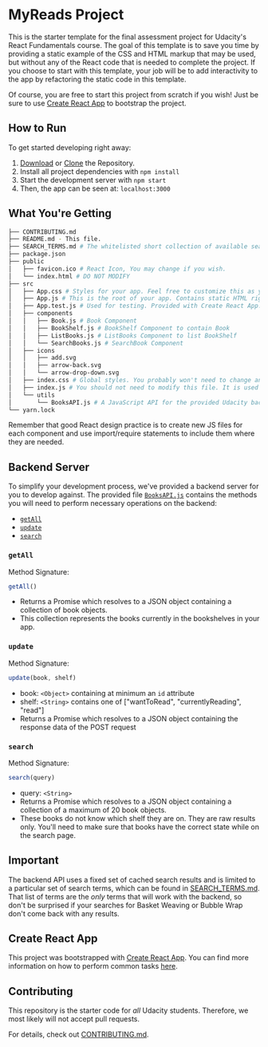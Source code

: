 # MyReads Project

This is the starter template for the final assessment project for Udacity's React Fundamentals course. The goal of this template is to save you time by providing a static example of the CSS and HTML markup that may be used, but without any of the React code that is needed to complete the project. If you choose to start with this template, your job will be to add interactivity to the app by refactoring the static code in this template.

Of course, you are free to start this project from scratch if you wish! Just be sure to use [Create React App](https://github.com/facebookincubator/create-react-app) to bootstrap the project.

## How to Run

To get started developing right away:

1. [Download](https://github.com/linclsdy/MyReadsApp/archive/master.zip) or [Clone](https://github.com/linclsdy/MyReadsApp.git) the Repository.
2. Install all project dependencies with `npm install`
3. Start the development server with `npm start`
4. Then, the app can be seen at: `localhost:3000` 

## What You're Getting
```bash
├── CONTRIBUTING.md
├── README.md - This file.
├── SEARCH_TERMS.md # The whitelisted short collection of available search terms for you to use with your app.
├── package.json
├── public
│   ├── favicon.ico # React Icon, You may change if you wish.
│   └── index.html # DO NOT MODIFY
├── src
│   ├── App.css # Styles for your app. Feel free to customize this as you desire.
│   ├── App.js # This is the root of your app. Contains static HTML right now.
│   ├── App.test.js # Used for testing. Provided with Create React App. Testing is encouraged, but not required.
│   ├── components
│   │   ├── Book.js # Book Component
│   │   ├── BookShelf.js # BookShelf Component to contain Book
│   │   ├── ListBooks.js # ListBooks Component to list BookShelf
│   │   └── SearchBooks.js # SearchBook Component
│   ├── icons
│   │   ├── add.svg
│   │   ├── arrow-back.svg
│   │   └── arrow-drop-down.svg
│   ├── index.css # Global styles. You probably won't need to change anything here.
│   ├── index.js # You should not need to modify this file. It is used for DOM rendering only.
│   └── utils
│       └── BooksAPI.js # A JavaScript API for the provided Udacity backend. Instructions for the methods are below.
└── yarn.lock
```

Remember that good React design practice is to create new JS files for each component and use import/require statements to include them where they are needed.

## Backend Server

To simplify your development process, we've provided a backend server for you to develop against. The provided file [`BooksAPI.js`](src/BooksAPI.js) contains the methods you will need to perform necessary operations on the backend:

* [`getAll`](#getall)
* [`update`](#update)
* [`search`](#search)

### `getAll`

Method Signature:

```js
getAll()
```

* Returns a Promise which resolves to a JSON object containing a collection of book objects.
* This collection represents the books currently in the bookshelves in your app.

### `update`

Method Signature:

```js
update(book, shelf)
```

* book: `<Object>` containing at minimum an `id` attribute
* shelf: `<String>` contains one of ["wantToRead", "currentlyReading", "read"]  
* Returns a Promise which resolves to a JSON object containing the response data of the POST request

### `search`

Method Signature:

```js
search(query)
```

* query: `<String>`
* Returns a Promise which resolves to a JSON object containing a collection of a maximum of 20 book objects.
* These books do not know which shelf they are on. They are raw results only. You'll need to make sure that books have the correct state while on the search page.

## Important
The backend API uses a fixed set of cached search results and is limited to a particular set of search terms, which can be found in [SEARCH_TERMS.md](SEARCH_TERMS.md). That list of terms are the _only_ terms that will work with the backend, so don't be surprised if your searches for Basket Weaving or Bubble Wrap don't come back with any results.

## Create React App

This project was bootstrapped with [Create React App](https://github.com/facebookincubator/create-react-app). You can find more information on how to perform common tasks [here](https://github.com/facebookincubator/create-react-app/blob/master/packages/react-scripts/template/README.md).

## Contributing

This repository is the starter code for _all_ Udacity students. Therefore, we most likely will not accept pull requests.

For details, check out [CONTRIBUTING.md](CONTRIBUTING.md).

